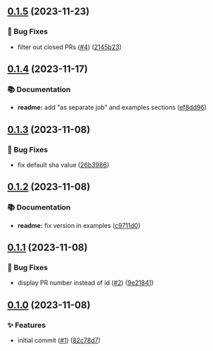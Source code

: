 ## [0.1.5](https://github.com/insurgent-lab/is-in-pr-action/compare/v0.1.4...v0.1.5) (2023-11-23)


### 🐛 Bug Fixes

* filter out closed PRs ([#4](https://github.com/insurgent-lab/is-in-pr-action/issues/4)) ([2145b23](https://github.com/insurgent-lab/is-in-pr-action/commit/2145b2391c6565f4da2d77ac7633ff1c4010871d))

## [0.1.4](https://github.com/insurgent-lab/is-in-pr-action/compare/v0.1.3...v0.1.4) (2023-11-17)


### 📚 Documentation

* **readme:** add "as separate job" and examples sections ([ef8dd96](https://github.com/insurgent-lab/is-in-pr-action/commit/ef8dd96de1a114337e4213c1007b9d71b6a4635e))

## [0.1.3](https://github.com/insurgent-lab/is-in-pr-action/compare/v0.1.2...v0.1.3) (2023-11-08)


### 🐛 Bug Fixes

* fix default sha value ([26b3986](https://github.com/insurgent-lab/is-in-pr-action/commit/26b39860439d7ffb2792b8b199a5733342f54b18))

## [0.1.2](https://github.com/insurgent-lab/is-in-pr-action/compare/v0.1.1...v0.1.2) (2023-11-08)


### 📚 Documentation

* **readme:** fix version in examples ([c9711d0](https://github.com/insurgent-lab/is-in-pr-action/commit/c9711d099789bf00aad8633f7b65a24b01b08719))

## [0.1.1](https://github.com/insurgent-lab/is-in-pr-action/compare/v0.1.0...v0.1.1) (2023-11-08)


### 🐛 Bug Fixes

* display PR number instead of id ([#2](https://github.com/insurgent-lab/is-in-pr-action/issues/2)) ([9e21841](https://github.com/insurgent-lab/is-in-pr-action/commit/9e21841900b499cc621786b68e581707964ea08e))

## [0.1.0](https://github.com/insurgent-lab/is-in-pr-action/compare/1a191fcc60515c65a9bf978ec1996d2d07f52599...v0.1.0) (2023-11-08)


### ✨ Features

* initial commit ([#1](https://github.com/insurgent-lab/is-in-pr-action/issues/1)) ([82c78d7](https://github.com/insurgent-lab/is-in-pr-action/commit/a24adc05e831fc6c05089f7add193d51abe22537))
